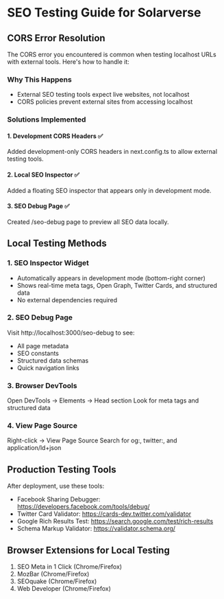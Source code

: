 # SEO Testing Guide for Solarverse

## CORS Error Resolution

The CORS error you encountered is common when testing localhost URLs with external tools. Here's how to handle it:

### Why This Happens

- External SEO testing tools expect live websites, not localhost
- CORS policies prevent external sites from accessing localhost

### Solutions Implemented

#### 1. Development CORS Headers ✅

Added development-only CORS headers in next.config.ts to allow external testing tools.

#### 2. Local SEO Inspector ✅

Added a floating SEO inspector that appears only in development mode.

#### 3. SEO Debug Page ✅

Created /seo-debug page to preview all SEO data locally.

## Local Testing Methods

### 1. SEO Inspector Widget

- Automatically appears in development mode (bottom-right corner)
- Shows real-time meta tags, Open Graph, Twitter Cards, and structured data
- No external dependencies required

### 2. SEO Debug Page

Visit http://localhost:3000/seo-debug to see:

- All page metadata
- SEO constants
- Structured data schemas
- Quick navigation links

### 3. Browser DevTools

Open DevTools → Elements → Head section
Look for meta tags and structured data

### 4. View Page Source

Right-click → View Page Source
Search for og:, twitter:, and application/ld+json

## Production Testing Tools

After deployment, use these tools:

- Facebook Sharing Debugger: https://developers.facebook.com/tools/debug/
- Twitter Card Validator: https://cards-dev.twitter.com/validator
- Google Rich Results Test: https://search.google.com/test/rich-results
- Schema Markup Validator: https://validator.schema.org/

## Browser Extensions for Local Testing

1. SEO Meta in 1 Click (Chrome/Firefox)
2. MozBar (Chrome/Firefox)
3. SEOquake (Chrome/Firefox)
4. Web Developer (Chrome/Firefox)
